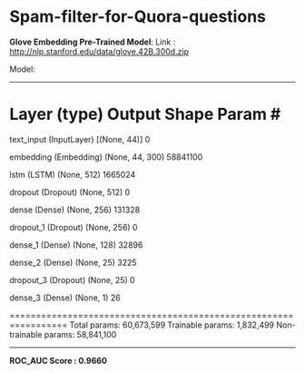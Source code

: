# Spam-filter-for-Quora-questions

**Glove Embedding Pre-Trained Model**:
Link : http://nlp.stanford.edu/data/glove.42B.300d.zip

Model:
_________________________________________________________________
 Layer (type)                Output Shape              Param #   
=================================================================
 text_input (InputLayer)     [(None, 44)]              0         
                                                                 
 embedding (Embedding)       (None, 44, 300)           58841100  
                                                                 
 lstm (LSTM)                 (None, 512)               1665024   
                                                                 
 dropout (Dropout)           (None, 512)               0         
                                                                 
 dense (Dense)               (None, 256)               131328    
                                                                 
 dropout_1 (Dropout)         (None, 256)               0         
                                                                 
 dense_1 (Dense)             (None, 128)               32896     
                                                                 
 dense_2 (Dense)             (None, 25)                3225      
                                                                 
 dropout_3 (Dropout)         (None, 25)                0         
                                                                 
 dense_3 (Dense)             (None, 1)                 26        
                                                                 
=================================================================
Total params: 60,673,599
Trainable params: 1,832,499
Non-trainable params: 58,841,100
_________________________________________________________________

**ROC_AUC Score : 0.9660**



